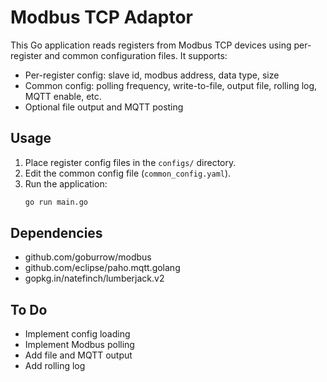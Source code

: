 # Modbus TCP Adaptor

This Go application reads registers from Modbus TCP devices using per-register and common configuration files. It supports:
- Per-register config: slave id, modbus address, data type, size
- Common config: polling frequency, write-to-file, output file, rolling log, MQTT enable, etc.
- Optional file output and MQTT posting

## Usage
1. Place register config files in the `configs/` directory.
2. Edit the common config file (`common_config.yaml`).
3. Run the application:
   ```sh
   go run main.go
   ```

## Dependencies
- github.com/goburrow/modbus
- github.com/eclipse/paho.mqtt.golang
- gopkg.in/natefinch/lumberjack.v2

## To Do
- Implement config loading
- Implement Modbus polling
- Add file and MQTT output
- Add rolling log
